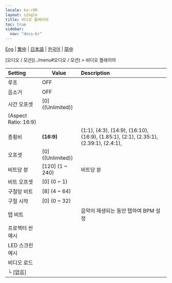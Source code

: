 ```yaml
---
locale: ko-rKR
layout: single
title: 비디오 플레이어
toc: true
sidebar:
  nav: "docs-kr"
---
```

[Eng](/dancexr/menu/2025.4/motion/video_player) | [繁中](/tw/dancexr/menu/2025.4/motion/video_player) | [日本語](/jp/dancexr/menu/2025.4/motion/video_player) | [한국어](/kr/dancexr/menu/2025.4/motion/video_player) | [简中](/zh/dancexr/menu/2025.4/motion/video_player)

[오디오 / 모션](../menu#오디오 / 모션) > 비디오 플레이어



| Setting | Value | Description |
| :--- | --- | :--- |
| 루프 | OFF | 
| 음소거 | OFF | 
| 시간 오프셋 | [0] ((Unlimited)) | 
| (Aspect Ratio: 16:9) || 
| 종횡비 | **(16:9)** | (1:1), (4:3), (14:9), (16:10), (16:9), (1.85:1), (2:1), (2.35:1), (2.39:1), (2.4:1),  |
| 오프셋 | [0] ((Unlimited)) | 
| 비트당 분 | [120] (1 ~ 240) | 비트당 분
| 비트 오프셋 | [0] (0 ~ 1) | 
| 구절당 비트 | [8] (4 ~ 64) | 
| 구절 시작 | [0] (0 ~ 32) | 
| 탭 비트 || 음악이 재생되는 동안 탭하여 BPM 설정
| 프로젝터 씬 예시 || 
| LED 스크린 예시 || 
| 비디오 로드 || 
| └&nbsp;[없음] || 
